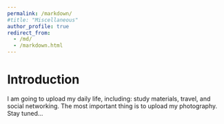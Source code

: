```yaml
---
permalink: /markdown/
#title: "Miscellaneous"
author_profile: true
redirect_from: 
  - /md/
  - /markdown.html
---
```


# Introduction

I am going to upload my daily life, including: study materials, travel, and social networking. The most important thing is to upload my photography. Stay tuned...



